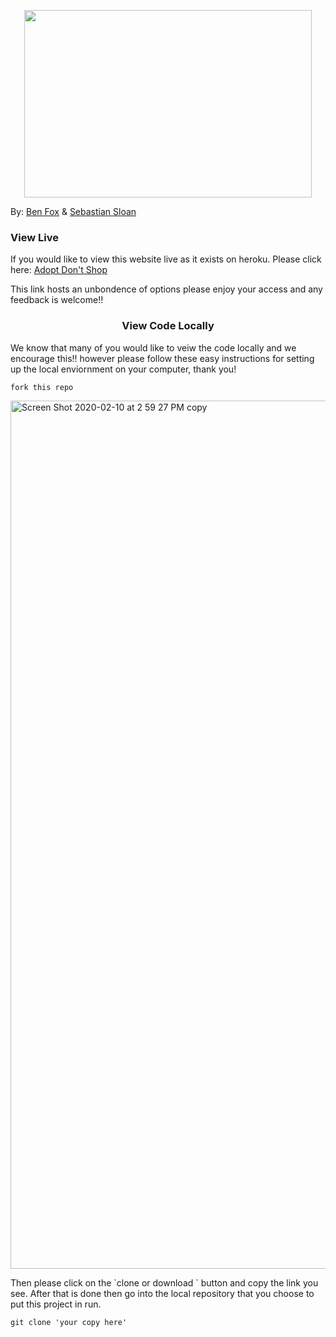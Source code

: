 <p align="center">
  <img width="460" height="300" src="https://ih1.redbubble.net/image.500440718.7854/flat,550x550,075,f.u1.jpg">
</p>

By: [Ben Fox](https://github.com/benfox1216) & [Sebastian Sloan](https://github.com/sasloan)

<h3 align="left"> View Live </h3>

  If you would like to view this website live as it exists on heroku. Please click here: [Adopt Don't Shop](https://adopt-dont-shop-paired-ss-bf.herokuapp.com/)
  
  This link hosts an unbondence of options please enjoy your access and any feedback is welcome!! 
  
<h3 align="center"> View Code Locally </h3>

<p> We know that many of you would like to veiw the code locally and we encourage this!! however please follow these easy instructions for setting up the local enviornment on your computer, thank you! </p>

```
fork this repo
```

<img width="1389" alt="Screen Shot 2020-02-10 at 2 59 27 PM copy" src="https://user-images.githubusercontent.com/51456013/74194688-ffa1b280-4c16-11ea-8c89-d961b380c8a6.png">

<p> Then please click on the `clone or download ` button and copy the link you see. After that is done then go into the local
  repository that you choose to put this project in run. </p>

```
git clone 'your copy here' 

```




  
  
